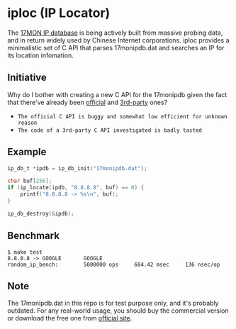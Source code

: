 # iploc (IP Locator)

The [17MON IP database](https://www.ipip.net) is being actively built from massive probing data, and in return widely
used by Chinese Internet corporations. iploc provides a minimalistic set of C API that parses 17monipdb.dat and
searches an IP for its location infomation.

## Initiative

Why do I bother with creating a new C API for the 17monipdb given the fact that
there've already been [official](https://www.ipip.net/download.html#ip_code) and
[3rd-party](https://www.ipip.net/download.html#ip_code2) ones?

* `The official C API is buggy and somewhat low efficient for unknown reason`
* `The code of a 3rd-party C API investigated is badly tasted`

## Example

```c
ip_db_t *ipdb = ip_db_init("17monipdb.dat");

char buf[256];
if (ip_locate(ipdb, "8.8.8.8", buf) == 0) {
    printf("8.8.8.8 -> %s\n", buf);
}

ip_db_destroy(&ipdb);
```

## Benchmark

```
$ make test
8.8.8.8 -> GOOGLE       GOOGLE
random_ip_bench:        5000000 ops     684.42 msec     136 nsec/op
```

## Note
The 17monipdb.dat in this repo is for test purpose only, and it's probably outdated.
For any real-world usage, you should buy the commercial version or download the free
one from [official site](https://www.ipip.net).

